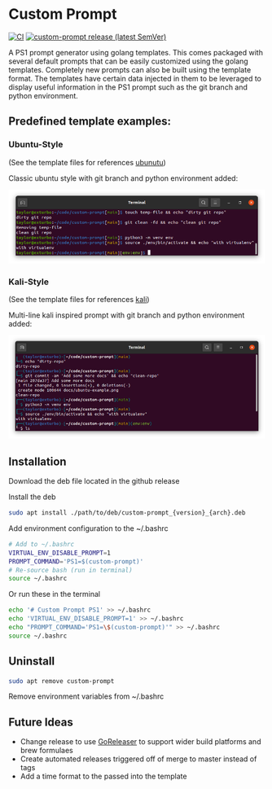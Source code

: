 
# Custom Prompt

[![CI](https://github.com/TaylorCoons/custom-prompt/actions/workflows/ci.yml/badge.svg?branch=main)](https://github.com/TaylorCoons/custom-prompt/actions/workflows/ci.yml)
[![custom-prompt release (latest SemVer)](https://img.shields.io/github/v/release/taylorcoons/custom-prompt?sort=semver)](https://github.com/taylorcoons/custom-prompt/releases)

A PS1 prompt generator using golang templates. This comes packaged with several default prompts that can be easily customized using the golang templates. Completely new prompts can also be built using the template format. The templates have certain data injected in them to be leveraged to display useful information in the PS1 prompt such as the git branch and python environment. 

## Predefined template examples:

### Ubuntu-Style

(See the template files for references [ubunutu](./prompts/ubuntu/))

Classic ubuntu style with git branch and python environment added:

![ubuntu-example-screenshot](./docs/ubuntu-example.png)

### Kali-Style

(See the template files for references [kali](./prompts/kali/))

Multi-line kali inspired prompt with git branch and python environment added:

![kali-example-screenshot](./docs/kali-example.png)

## Installation

Download the deb file located in the github release

Install the deb 
```bash
sudo apt install ./path/to/deb/custom-prompt_{version}_{arch}.deb
```

Add environment configuration to the ~/.bashrc
```bash
# Add to ~/.bashrc
VIRTUAL_ENV_DISABLE_PROMPT=1
PROMPT_COMMAND='PS1=$(custom-prompt)'
# Re-source bash (run in terminal)
source ~/.bashrc
```

Or run these in the terminal

```bash
echo '# Custom Prompt PS1' >> ~/.bashrc
echo 'VIRTUAL_ENV_DISABLE_PROMPT=1' >> ~/.bashrc
echo "PROMPT_COMMAND='PS1=\$(custom-prompt)'" >> ~/.bashrc
source ~/.bashrc
```

## Uninstall

```bash
sudo apt remove custom-prompt
```

Remove environment variables from ~/.bashrc

## Future Ideas

* Change release to use [GoReleaser](https://github.com/goreleaser/goreleaser-action) to support wider build platforms and brew formulaes
* Create automated releases triggered off of merge to master instead of tags
* Add a time format to the passed into the template